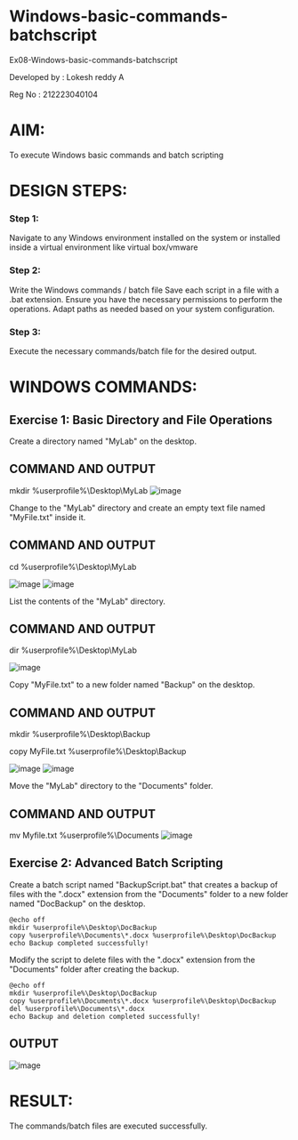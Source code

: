 # Windows-basic-commands-batchscript
Ex08-Windows-basic-commands-batchscript

Developed by : Lokesh reddy A

Reg No : 212223040104

# AIM:
To execute Windows basic commands and batch scripting

# DESIGN STEPS:

### Step 1:

Navigate to any Windows environment installed on the system or installed inside a virtual environment like virtual box/vmware 

### Step 2:

Write the Windows commands / batch file
Save each script in a file with a .bat extension.
Ensure you have the necessary permissions to perform the operations.
Adapt paths as needed based on your system configuration.
### Step 3:

Execute the necessary commands/batch file for the desired output. 




# WINDOWS COMMANDS:
## Exercise 1: Basic Directory and File Operations
Create a directory named "MyLab" on the desktop.


## COMMAND AND OUTPUT
mkdir %userprofile%\Desktop\MyLab
![image](https://github.com/Lokeshreddya31/Windows-basic-commands-batchscript/assets/144870682/63dcf271-a6c5-4e6d-924d-8dfd7dc8c59b)


Change to the "MyLab" directory and create an empty text file named "MyFile.txt" inside it.


## COMMAND AND OUTPUT
cd %userprofile%\Desktop\MyLab

![image](https://github.com/Lokeshreddya31/Windows-basic-commands-batchscript/assets/144870682/ac0f5df9-acb7-4f29-a7e1-6b7d77574f60)
![image](https://github.com/Lokeshreddya31/Windows-basic-commands-batchscript/assets/144870682/46a1d50a-d1ff-4ac5-93b5-16f046b8dddb)

List the contents of the "MyLab" directory.


## COMMAND AND OUTPUT
dir %userprofile%\Desktop\MyLab

![image](https://github.com/Lokeshreddya31/Windows-basic-commands-batchscript/assets/144870682/ec26bb00-4f83-4a76-b70b-7c98c81c21ab)

Copy "MyFile.txt" to a new folder named "Backup" on the desktop.

## COMMAND AND OUTPUT
mkdir %userprofile%\Desktop\Backup

copy MyFile.txt %userprofile%\Desktop\Backup

![image](https://github.com/Lokeshreddya31/Windows-basic-commands-batchscript/assets/144870682/9195d646-3a9c-4b69-a731-1636b2fe4339)
![image](https://github.com/Lokeshreddya31/Windows-basic-commands-batchscript/assets/144870682/c73ed05f-85f1-45e4-ba8d-c3efa720b1f5)

Move the "MyLab" directory to the "Documents" folder.


## COMMAND AND OUTPUT
mv Myfile.txt %userprofile%\Documents
![image](https://github.com/Lokeshreddya31/Windows-basic-commands-batchscript/assets/144870682/194dab8b-60a8-40c2-9436-058e7a9662a9)


## Exercise 2: Advanced Batch Scripting
Create a batch script named "BackupScript.bat" that creates a backup of files with the ".docx" extension from the "Documents" folder to a new folder named "DocBackup" on the desktop.
```
@echo off
mkdir %userprofile%\Desktop\DocBackup
copy %userprofile%\Documents\*.docx %userprofile%\Desktop\DocBackup
echo Backup completed successfully!
```
Modify the script to delete files with the ".docx" extension from the "Documents" folder after creating the backup.
```
@echo off
mkdir %userprofile%\Desktop\DocBackup
copy %userprofile%\Documents\*.docx %userprofile%\Desktop\DocBackup
del %userprofile%\Documents\*.docx
echo Backup and deletion completed successfully!
```







## OUTPUT

![image](https://github.com/Lokeshreddya31/Windows-basic-commands-batchscript/assets/144870682/16bd279c-baa2-4f0d-94c4-6a5832769fa5)





# RESULT:
The commands/batch files are executed successfully.

